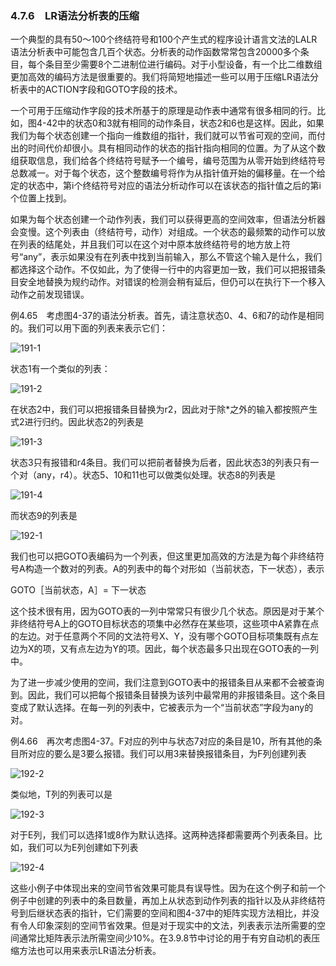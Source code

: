### 4.7.6　LR语法分析表的压缩

一个典型的具有50～100个终结符号和100个产生式的程序设计语言文法的LALR语法分析表中可能包含几百个状态。分析表的动作函数常常包含20000多个条目，每个条目至少需要8个二进制位进行编码。对于小型设备，有一个比二维数组更加高效的编码方法是很重要的。我们将简短地描述一些可以用于压缩LR语法分析表中的ACTION字段和GOTO字段的技术。

一个可用于压缩动作字段的技术所基于的原理是动作表中通常有很多相同的行。比如，图4-42中的状态0和3就有相同的动作条目，状态2和6也是这样。因此，如果我们为每个状态创建一个指向一维数组的指针，我们就可以节省可观的空间，而付出的时间代价却很小。具有相同动作的状态的指针指向相同的位置。为了从这个数组获取信息，我们给各个终结符号赋予一个编号，编号范围为从零开始到终结符号总数减一。对于每个状态，这个整数编号将作为从指针值开始的偏移量。在一个给定的状态中，第i个终结符号对应的语法分析动作可以在该状态的指针值之后的第i个位置上找到。

如果为每个状态创建一个动作列表，我们可以获得更高的空间效率，但语法分析器会变慢。这个列表由（终结符号，动作）对组成。一个状态的最频繁的动作可以放在列表的结尾处，并且我们可以在这个对中原本放终结符号的地方放上符号“any”，表示如果没有在列表中找到当前输入，那么不管这个输入是什么，我们都选择这个动作。不仅如此，为了使得一行中的内容更加一致，我们可以把报错条目安全地替换为规约动作。对错误的检测会稍有延后，但仍可以在执行下一个移入动作之前发现错误。

例4.65　考虑图4-37的语法分析表。首先，请注意状态0、4、6和7的动作是相同的。我们可以用下面的列表来表示它们：

![191-1](../Images/image04253.jpeg)

状态1有一个类似的列表：

![191-2](../Images/image04254.jpeg)

在状态2中，我们可以把报错条目替换为r2，因此对于除*之外的输入都按照产生式2进行归约。因此状态2的列表是

![191-3](../Images/image04255.jpeg)

状态3只有报错和r4条目。我们可以把前者替换为后者，因此状态3的列表只有一个对（any，r4）。状态5、10和11也可以做类似处理。状态8的列表是

![191-4](../Images/image04256.jpeg)

而状态9的列表是

![192-1](../Images/image04257.jpeg)

我们也可以把GOTO表编码为一个列表，但这里更加高效的方法是为每个非终结符号A构造一个数对的列表。A的列表中的每个对形如（当前状态，下一状态），表示

GOTO［当前状态，A］= 下一状态

这个技术很有用，因为GOTO表的一列中常常只有很少几个状态。原因是对于某个非终结符号A上的GOTO目标状态的项集中必然存在某些项，这些项中A紧靠在点的左边。对于任意两个不同的文法符号X、Y，没有哪个GOTO目标项集既有点左边为X的项，又有点左边为Y的项。因此，每个状态最多只出现在GOTO表的一列中。

为了进一步减少使用的空间，我们注意到GOTO表中的报错条目从来都不会被查询到。因此，我们可以把每个报错条目替换为该列中最常用的非报错条目。这个条目变成了默认选择。在每一列的列表中，它被表示为一个“当前状态”字段为any的对。

例4.66　再次考虑图4-37。F对应的列中与状态7对应的条目是10，所有其他的条目所对应的要么是3要么报错。我们可以用3来替换报错条目，为F列创建列表

![192-2](../Images/image04258.jpeg)

类似地，T列的列表可以是

![192-3](../Images/image04259.jpeg)

对于E列，我们可以选择1或8作为默认选择。这两种选择都需要两个列表条目。比如，我们可以为E列创建如下列表

![192-4](../Images/image04260.jpeg)

这些小例子中体现出来的空间节省效果可能具有误导性。因为在这个例子和前一个例子中创建的列表中的条目数量，再加上从状态到动作列表的指针以及从非终结符号到后继状态表的指针，它们需要的空间和图4-37中的矩阵实现方法相比，并没有令人印象深刻的空间节省效果。但是对于现实中的文法，列表表示法所需要的空间通常比矩阵表示法所需空间少10%。在3.9.8节中讨论的用于有穷自动机的表压缩方法也可以用来表示LR语法分析表。